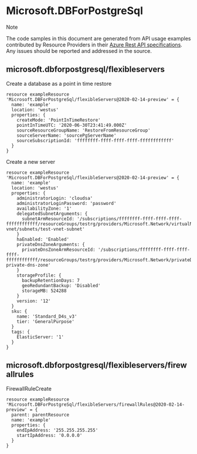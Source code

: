 # Microsoft.DBForPostgreSql
  
> [!NOTE]
> The code samples in this document are generated from API usage examples contributed by Resource Providers in their [Azure Rest API specifications](https://github.com/Azure/azure-rest-api-specs). Any issues should be reported and addressed in the source.


## microsoft.dbforpostgresql/flexibleservers

Create a database as a point in time restore
```bicep
resource exampleResource 'Microsoft.DBForPostgreSql/flexibleServers@2020-02-14-preview' = {
  name: 'example'
  location: 'westus'
  properties: {
    createMode: 'PointInTimeRestore'
    pointInTimeUTC: '2020-06-30T23:41:49.000Z'
    sourceResourceGroupName: 'RestoreFromResourceGroup'
    sourceServerName: 'sourcePgServerName'
    sourceSubscriptionId: 'ffffffff-ffff-ffff-ffff-ffffffffffff'
  }
}
```

Create a new server
```bicep
resource exampleResource 'Microsoft.DBForPostgreSql/flexibleServers@2020-02-14-preview' = {
  name: 'example'
  location: 'westus'
  properties: {
    administratorLogin: 'cloudsa'
    administratorLoginPassword: 'password'
    availabilityZone: '1'
    delegatedSubnetArguments: {
      subnetArmResourceId: '/subscriptions/ffffffff-ffff-ffff-ffff-ffffffffffff/resourceGroups/testrg/providers/Microsoft.Network/virtualNetworks/test-vnet/subnets/test-vnet-subnet'
    }
    haEnabled: 'Enabled'
    privateDnsZoneArguments: {
      privateDnsZoneArmResourceId: '/subscriptions/ffffffff-ffff-ffff-ffff-ffffffffffff/resourceGroups/testrg/providers/Microsoft.Network/privateDnsZones/test-private-dns-zone'
    }
    storageProfile: {
      backupRetentionDays: 7
      geoRedundantBackup: 'Disabled'
      storageMB: 524288
    }
    version: '12'
  }
  sku: {
    name: 'Standard_D4s_v3'
    tier: 'GeneralPurpose'
  }
  tags: {
    ElasticServer: '1'
  }
}
```

## microsoft.dbforpostgresql/flexibleservers/firewallrules

FirewallRuleCreate
```bicep
resource exampleResource 'Microsoft.DBForPostgreSql/flexibleServers/firewallRules@2020-02-14-preview' = {
  parent: parentResource 
  name: 'example'
  properties: {
    endIpAddress: '255.255.255.255'
    startIpAddress: '0.0.0.0'
  }
}
```
